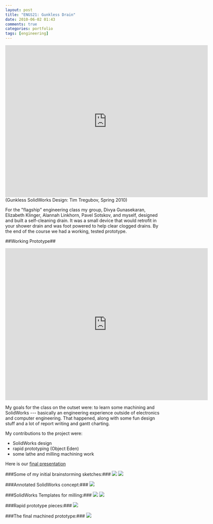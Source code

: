 ```yaml
---
layout: post
title: "ENGS21: Gunkless Drain"
date: 2010-06-02 01:43
comments: true
categories: portfolio 
tags: [engineering]
---
```


<iframe width="640" height="480" src="http://www.youtube.com/embed/Wk0fobSn1PY?rel=0&amp;hd=1" frameborder="0" allowfullscreen></iframe>
(Gunkless SolidWorks Design: Tim Tregubov,  Spring 2010)

For the "flagship" engineering class my group, Divya Gunasekaran, Elizabeth Klinger, Alannah Linkhorn, Pavel Sotskov, and myself, designed and built a self-cleaning drain. It was a small device that would retrofit in your shower drain and was foot powered to help clear clogged drains.  By the end of the course we had a working, tested prototype.  

<!--more-->


##Working Prototype##


<iframe width="640" height="480" src="http://www.youtube.com/embed/EyW0I3QAJUw?rel=0" frameborder="0" allowfullscreen></iframe>

My goals for the class on the outset were: to learn some machining and SolidWorks --- basically an engineering experience outside of electronics and computer engineering.  That happened, along with some fun design stuff and a lot of report writing and gantt charting.  
 
My contributions to the project were:

* SolidWorks design
* rapid prototyping (Object Eden)
* some lathe and milling machining work

Here is our [final presentation](https://s3.amazonaws.com/timofei7portfolio/ENGS21/ENGS+Presentation+Final.ppt)


###Some of my initial brainstorming sketches:###
![](https://s3.amazonaws.com/timofei7portfolio/ENGS21/Slide1.jpg)
![](https://s3.amazonaws.com/timofei7portfolio/ENGS21/testdev.jpg)

###Annotated SolidWorks concept:###
![](https://s3.amazonaws.com/timofei7portfolio/ENGS21/colored2.png)

###SolidWorks Templates for milling:###
![](https://s3.amazonaws.com/timofei7portfolio/ENGS21/Scan10001.JPG)
![](https://s3.amazonaws.com/timofei7portfolio/ENGS21/Scan10002.JPG)

###Rapid prototype pieces:###
![](https://s3.amazonaws.com/timofei7portfolio/ENGS21/IMG_3115.jpg)

###The final machined prototype:###
![](https://s3.amazonaws.com/timofei7portfolio/ENGS21/IMG_3119.jpg)
